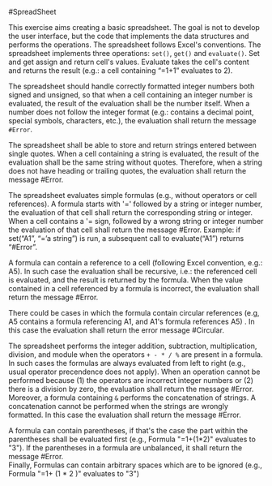 #SpreadSheet

This exercise aims creating a basic spreadsheet. The goal is not to develop the user interface, but the code that implements the data structures and performs the operations. The spreadsheet follows Excel's conventions. The spreadsheet implements three operations: `set()`, `get()` and `evaluate()`. Set and get assign and return cell's values. Evaluate takes the cell's content and returns the result (e.g.: a cell containing “=1+1” evaluates to 2).

The spreadsheet should handle correctly formatted integer numbers both signed and unsigned, so that when a cell containing an integer number is evaluated, the result of the evaluation shall be the number itself.
When a number does not follow the integer format (e.g.: contains a decimal point, special symbols, characters, etc.), the evaluation shall return the message `#Error`.

The spreadsheet shall be able to store and return strings entered between single quotes. When a cell containing a string is evaluated, the result of the evaluation shall be the same string without quotes. 
Therefore, when a string does not have heading or trailing quotes, the evaluation shall return the message #Error.

The spreadsheet evaluates simple formulas (e.g., without operators or cell references). A formula starts with '=' followed by a string or integer number, the evaluation of that cell shall return the corresponding string or integer.
When a cell contains a '= sign, followed by a wrong string or integer number the evaluation of that cell shall return the message #Error.
Example: if set(“A1”, “=’a string”) is run, a subsequent call to evaluate(“A1”) returns “#Error”.

A formula can contain a reference to a cell (following Excel convention, e.g.: A5). In such case the evaluation shall be recursive, i.e.: the referenced cell is evaluated, and the result is returned by the formula.
When the value contained in a cell referenced by a formula is incorrect, the evaluation shall return the  message #Error.

There could be cases in which the formula contain circular references (e.g, A5 contains a formula referencing A1, and A1's formula references A5) . In this case the evaluation shall return the error message #Circular.

The spreadsheet performs the integer addition, subtraction, multiplication, division, and module when the operators `+ - * / %` are present in a formula. In such cases the formulas are always evaluated from left to right (e.g., usual operator precendence does not apply). When an operation cannot be performed because (1) the operators are incorrect integer numbers or (2) there is a division by zero, the evaluation shall return the message #Error.
Moreover, a formula containing `&` performs the concatenation of strings.
A concatenation cannot be performed when the strings are wrongly formatted. In this case the evaluation shall return the message #Error.

A formula can contain parentheses, if that's the case the part within the parentheses shall be evaluated first (e.g., Formula "=1+(1\*2)" 
evaluates to "3"). If the parentheses in a formula are unbalanced, it shall return the message #Error.  
Finally, Formulas can contain arbitrary spaces which are to be ignored (e.g., Formula  "=1+ (1 \* 2 )" evaluates to "3")
